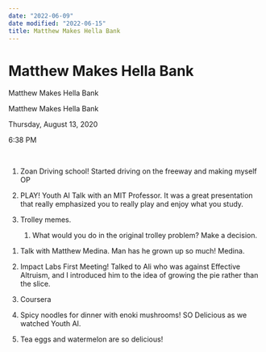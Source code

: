 ```yaml
---
date: "2022-06-09"
date modified: "2022-06-15"
title: Matthew Makes Hella Bank
---
```


# Matthew Makes Hella Bank
Matthew Makes Hella Bank

Matthew Makes Hella Bank

Thursday, August 13, 2020

6:38 PM

 

1. Zoan Driving school! Started driving on the freeway and making myself OP

2. PLAY! Youth AI Talk with an MIT Professor. It was a great presentation that really emphasized you to really play and enjoy what you study.

3. Trolley memes.

	1. What would you do in the original trolley problem? Make a decision.

<!-- -->

1. Talk with Matthew Medina. Man has he grown up so much! Medina.

2. Impact Labs First Meeting! Talked to Ali who was against Effective Altruism, and I introduced him to the idea of growing the pie rather than the slice.

3. Coursera

4. Spicy noodles for dinner with enoki mushrooms! SO Delicious as we watched Youth AI.

5. Tea eggs and watermelon are so delicious!

 

 
